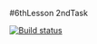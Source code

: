 #6thLesson 2ndTask

[![Build status](https://ci.appveyor.com/api/projects/status/diqnf0n98qamjyio?svg=true)](https://ci.appveyor.com/project/AlexRax277/js-adv-6thlesson-2task)
